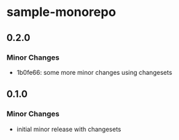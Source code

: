 # sample-monorepo

## 0.2.0

### Minor Changes

- 1b0fe66: some more minor changes using changesets

## 0.1.0

### Minor Changes

- initial minor release with changesets
